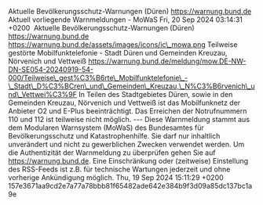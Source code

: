 Aktuelle Bevölkerungsschutz-Warnungen (Düren) https://warnung.bund.de Aktuell vorliegende Warnmeldungen - MoWaS Fri, 20 Sep 2024 03:14:31 +0200 ![]() Aktuelle Bevölkerungsschutz-Warnungen (Düren) https://warnung.bund.de https://warnung.bund.de/assets/images/icons/ic\_mowa.png Teilweise gestörte Mobilfunktelefonie - Stadt Düren und Gemeinden Kreuzau, Nörvenich und Vettweiß https://warnung.bund.de/meldung/mow.DE-NW-DN-SE054-20240919-54-000/Teilweise\_gest%C3%B6rte\_Mobilfunktelefonie\_-\_Stadt\_D%C3%BCren\_und\_Gemeinden\_Kreuzau,\_N%C3%B6rvenich\_und\_Vettwei%C3%9F In Teilen des Stadtgebietes Düren, sowie in den Gemeinden Kreuzau, Nörvenich und Vettweiß ist das Mobilfunknetz der Anbieter O2 und E-Plus beeinträchtigt. Das Erreichen der Notrufnummern 110 und 112 ist teilweise nicht möglich. ---
Diese Warnmeldung stammt aus dem Modularen Warnsystem (MoWaS) des Bundesamtes für Bevölkerungsschutz und Katastrophenhilfe.
Sie darf nur inhaltlich unverändert und nicht zu gewerblichen Zwecken verwendet werden.
Um die Authentizität der Warnmeldung zu überprüfen gehen Sie auf https://warnung.bund.de.
Eine Einschränkung oder (zeitweise) Einstellung des RSS-Feeds ist z.B. für technische Wartungen jederzeit und ohne vorherige Ankündigung möglich. Thu, 19 Sep 2024 15:11:29 +0200 157e3671aa9cd2e7a77a78bbb81f65482ade642e384b9f3d09a85dc137bc1a9e
